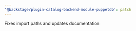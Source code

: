 ```yaml
---
'@backstage/plugin-catalog-backend-module-puppetdb': patch
---
```


Fixes import paths and updates documentation
